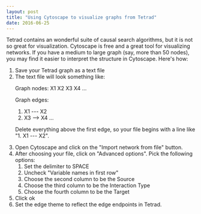 ```yaml
---
layout: post
title: "Using Cytoscape to visualize graphs from Tetrad"
date: 2016-06-25
---
```


Tetrad contains an wonderful suite of causal search algorithms, but it is not so great 
for visualization. Cytoscape is free and a great tool for visualizing networks. If you 
have a medium to large graph (say, more than 50 nodes), you may find it easier to 
interpret the structure in Cytoscape. Here's how:

<ol>
<li> Save your Tetrad graph as a text file
<li> The text file will look something like:

Graph nodes:
X1 X2 X3 X4 ...

Graph edges:
1. X1 --- X2
2. X3 --> X4
...


Delete everything above the first edge, so your file begins with a line like "1. X1 --- X2".
<li> Open Cytoscape and click on the "Import network from file" button.
<li> After choosing your file, click on "Advanced options". Pick the following options:
<ol>
<li> Set the delimiter to SPACE
<li> Uncheck "Variable names in first row"
<li> Choose the second column to be the Source
<li> Choose the third column to be the Interaction Type
<li> Choose the fourth column to be the Target
</ol>
<li> Click ok
<li> Set the edge theme to reflect the edge endpoints in Tetrad.
</ol>